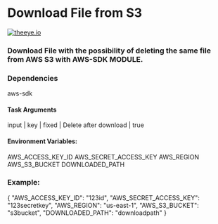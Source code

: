 # Download File from S3

[![theeye.io](../images/logo-theeye-theOeye-logo2.png)](https://theeye.io/en/index.html)

### Download File with the possibility of deleting the same file from AWS S3 with AWS-SDK MODULE.

### Dependencies

aws-sdk

#### Task Arguments

input | key |
fixed | Delete after download | true

#### Environment Variables:

AWS_ACCESS_KEY_ID
AWS_SECRET_ACCESS_KEY
AWS_REGION
AWS_S3_BUCKET
DOWNLOADED_PATH

### Example:

{
  "AWS_ACCESS_KEY_ID": "123id",
  "AWS_SECRET_ACCESS_KEY": "123secretkey",
  "AWS_REGION": "us-east-1",
  "AWS_S3_BUCKET": "s3bucket",
  "DOWNLOADED_PATH": "downloadpath"
}

